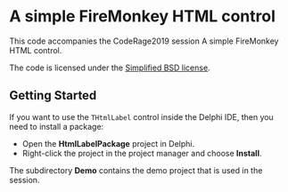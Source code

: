 # A simple FireMonkey HTML control

This code accompanies the CodeRage2019 session A simple FireMonkey HTML control.

The code is licensed under the [Simplified BSD license](../License.txt).

## Getting Started

If you want to use the `THtmlLabel` control inside the Delphi IDE, then you need to install a package:

* Open the **HtmlLabelPackage** project in Delphi.
* Right-click the project in the project manager and choose **Install**.

The subdirectory **Demo** contains the demo project that is used in the session.